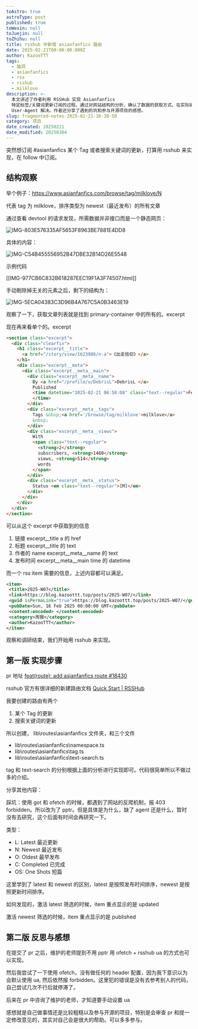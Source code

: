 ```yaml
---
toAstro: true
astroType: post
published: true
toWexin: null
toJuejin: null
toZhihu: null
title: rsshub 中新增 asianfanfics 路由
date: 2025-02-21T00:00:00.000Z
author: KazooTTT
tags:
  - 脑洞
  - asianfanfics
  - rss
  - rsshub
  - milklove
description: >-
  本文讲述了作者利用 RSSHub 实现 Asianfanfics
  特定标签/关键词更新订阅的过程。通过对网站结构的分析，确认了数据的获取方式。在实际操作中，遇到了反爬机制的问题，最终通过使用 ofetch 并手动设置
  User-Agent 解决。作者还分享了遇到的坑和参与开源项目的感想。
slug: fragmented-notes-2025-02-21-16-38-50
category: 项目
date_created: 20250221
date_modified: 20250304
---
```


<!--section: 1-->

突然想订阅 #asianfanfics 某个 Tag 或者搜索关键词的更新，打算用 rsshub 来实现，在 follow 中订阅。

<!--section: 2-->

## 结构观察

举个例子：<https://www.asianfanfics.com/browse/tag/milklove/N>

代表 tag 为 milklove，排序类型为 newest（最近发布）的所有文章

通过查看 devtool 的请求发现，所需数据并非接口而是一个静态网页：

![IMG-803E576335AF5653F8963BE7881E4DD8](</mdImages/IMG-803E576335AF5653F8963BE7881E4DD8.png>)

具体的内容：

![IMG-C54B455556952B47DBE32B14D26E5548](</mdImages/IMG-C54B455556952B47DBE32B14D26E5548.png>)

示例代码

[[IMG-977CB6C832B618287EEC19F1A3F74507.html]]

手动剔除掉无关的元素之后，剩下的结构为：

![IMG-5ECA04383C3D96B4A767C5A0B3463E19](</mdImages/IMG-5ECA04383C3D96B4A767C5A0B3463E19.png>)

观察了一下，获取文章列表就是找到 primary-container 中的所有的。excerpt

现在再来看单个的。excerpt

``` html
<section class="excerpt">
  <div class="clearfix">
    <h1 class="excerpt__title">
      <a href="/story/view/1623986/n-a">《出走信仰》</a>
    </h1>
    <div class="excerpt__meta">
      <div class="excerpt__meta__main">
        <div class="excerpt__meta__name">
          By <a href="/profile/u/DebrisL">DebrisL </a>
          Published
          <time datetime="2025-02-21 06:58:08" class="text--regular">Feb 21, 2025 06:58:08
          </time>
        </div>
        <div class="excerpt__meta__tags">
          Tags &nbsp;<a href='/browse/tag/milklove'>milklove</a>
          &nbsp;
        </div>
        <div class="excerpt__meta__views">
          With
          <span class="text--regular">
            <strong>2</strong>
            subscribers, <strong>1460</strong>
            views, <strong>514</strong>
            words
          </span>
        </div>
        <div class="excerpt__meta__status">
          Status <em class="text--regular">[M]</em>
        </div>
      </div>
    </div>
  </div>
</section>
```

可以从这个 excerpt 中获取到的信息

1. 链接
 excerpt__title a 的 href
2. 标题
 excerpt__title 的 text
3. 作者的 name
 excerpt__meta__name 的 text
4. 发布时间
 excerpt__meta__main time 的 datetime

而一个 rss item 需要的信息，上述内容都可以满足。

``` xml
<item>
 <title>2025-W07</title>
 <link>https://blog.kazoottt.top/posts/2025-W07/</link>
 <guid isPermaLink="true">https://blog.kazoottt.top/posts/2025-W07/</guid>
 <pubDate>Sun, 16 Feb 2025 00:00:00 GMT</pubDate>
 <content:encoded> </content:encoded>
 <category>周报</category>
 <author>KazooTTT</author>
</item>
```

观察和调研结束，我们开始用 rsshub 来实现。

<!--section: 3-->

## 第一版 实现步骤

pr 地址 [feat(route): add asianfanfics route #18430](<https://github.com/DIYgod/RSSHub/pull/18430>)

rsshub 官方有很详细的新建路由文档 [Quick Start \| RSSHub](<https://docs.rsshub.app/joinus/>)

我要创建的路由有两个

1. 某个 Tag 的更新
2. 搜索关键词的更新

所以创建， lib\routes\asianfanfics 文件夹，和三个文件

- lib\routes\asianfanfics\namespace.ts
- lib\routes\asianfanfics\tag.ts
- lib\routes\asianfanfics\text-search.ts

tag 和 text-search 的分别根据上面的分析进行实现即可。代码很简单所以不做过多的介绍。

分享其他内容：

踩坑：使用 got 和 ofetch 的时候，都遇到了网站的反爬机制，报 403 forbidden。所以改为了 pptr。但是具体是为什么，缺了 agent 还是什么，暂时没有去研究，这个后面有时间会再研究一下。

类型：

- L: Latest 最近更新
- N: Newest 最近发布
- O: Oldest 最早发布
- C: Completed 已完成
- OS: One Shots 短篇

这里学到了 latest 和 newest 的区别，latest 是按照发布时间排序，newest 是按照更新时间排序。

如何发现的，激活 latest 筛选的时候，item 重点显示的是 updated

激活 newest 筛选的时候，item 重点显示的是 published

<!--section: 4-->

## 第二版 反思与感想  

在提交了 pr 之后，维护的老师提到不用 pptr 用 ofetch + rsshub ua 的方式也可以实现。  

然后我尝试了一下使用 ofetch，没有做任何的 header 配置，因为我下意识以为会默认使用 ua, 然后依然报 forbidden。这里犯的错误是没有去参考别人的代码，自己尝试几次不行后就停滞了。  

后来在 pr 中咨询了维护的老师，才知道要手动设置 ua  

感想就是自己做事情还是比较粗糙以及参与开源的项目，特别是会审查 pr 和提一定修改意见的，其实对自己会是很大的帮助。可以多多参与。
